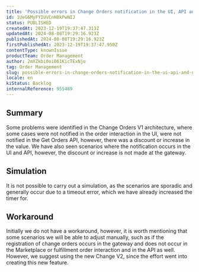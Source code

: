 ```yaml
---
title: 'Possible errors in Change Orders notification in the UI, API and Gateway.'
id: 1UeG6MyFYIUVCnH8kPwNIJ
status: PUBLISHED
createdAt: 2023-12-19T19:37:47.313Z
updatedAt: 2024-08-08T19:29:16.923Z
publishedAt: 2024-08-08T19:29:16.923Z
firstPublishedAt: 2023-12-19T19:37:47.950Z
contentType: knownIssue
productTeam: Order Management
author: 2mXZkbi0oi061KicTExNjo
tag: Order Management
slug: possible-errors-in-change-orders-notification-in-the-ui-api-and-gateway
locale: en
kiStatus: Backlog
internalReference: 955489
---
```


## Summary


Some problems were identified in the Change Orders V1 architecture, where some cases were not notified in the order interaction in the UI, were not notified in the Get Orders API, however, there was a discount or increase in the value. We have also seen scenarios where the notification occurs in the UI and API, however, the discount or increase is not made at the gateway.


##

## Simulation


It is not possible to carry out a simulation, as the scenarios are sporadic and generally occur due to a timeout error, which we have already increased the timer for.


##

## Workaround


Initially we do not have a workaround, however, it is worth mentioning that some scenarios we will be able to adjust manually, such as if the registration of change orders occurs in the gateway and does not occur in the Marketplace or fulfillment order interaction and in the API as well.
However, we suggest using the new Change V2, since the effort went into creating this new feature.

